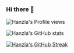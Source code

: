 ### Hi there 👋

<!--
**hanzlaharoon/hanzlaharoon** is a ✨ _special_ ✨ repository because its `README.md` (this file) appears on your GitHub profile.

Here are some ideas to get you started:

- 🔭 I’m currently working on ...
- 🌱 I’m currently learning ...
- 👯 I’m looking to collaborate on ...
- 🤔 I’m looking for help with ...
- 💬 Ask me about ...
- 📫 How to reach me: ...
- 😄 Pronouns: ...
- ⚡ Fun fact: ...
-->

![Hanzla's Profile views](https://gpvc.arturio.dev/hanzlaharoon)

![Hanzla's GitHub stats](https://github-readme-stats.vercel.app/api?username=hanzlaharoon&count_private=true&show_icons=true&hide=issues&theme=shades-of-purple)

<!--
[![Hanzla's GitHub stats](https://github-readme-stats.vercel.app/api?username=hanzlaharoon&show_icons=true&icon_color=586069&text_color=586069&bg_color=fff&line_height=30&hide_title=true&title_color=0366d6)](https://github.com/hanzlaharoon)
-->

[![Hanzla's GitHub Streak](https://streak-stats.demolab.com/?user=hanzlaharoon&theme=shades-of-purple)](https://github.com/hanzlaharoon)
